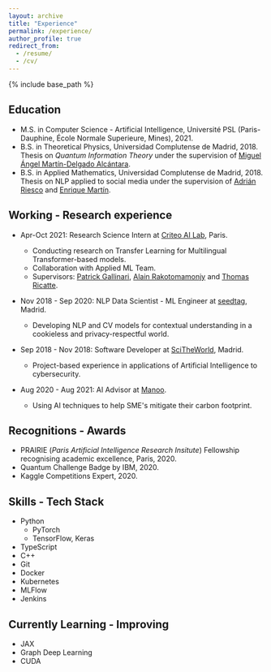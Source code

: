 ```yaml
---
layout: archive
title: "Experience"
permalink: /experience/
author_profile: true
redirect_from:
  - /resume/
  - /cv/
---
```


{% include base_path %}

## Education
* M.S. in Computer Science - Artificial Intelligence, Université PSL (Paris-Dauphine, École Normale Superieure, Mines), 2021.
* B.S. in Theoretical Physics, Universidad Complutense de Madrid, 2018. Thesis on *Quantum Information Theory* under the supervision of [Miguel Ángel Martín-Delgado Alcántara](https://scholar.google.com/citations?user=_lTOFSYAAAAJ&hl=en).
* B.S. in Applied Mathematics, Universidad Complutense de Madrid, 2018. Thesis on NLP applied to social media under the supervision of [Adrián Riesco](http://maude.sip.ucm.es/~adrian/) and [Enrique Martín](https://scholar.google.com/citations?user=jxFFuFwAAAAJ&hl=en).

## Working - Research experience
* Apr-Oct 2021: Research Science Intern at [Criteo AI Lab](https://ailab.criteo.com/), Paris.
  * Conducting research on Transfer Learning for Multilingual Transformer-based models.
  * Collaboration with Applied ML Team.
  * Supervisors: [Patrick Gallinari](http://www-connex.lip6.fr/~gallinar/gallinari/pmwiki.php), [Alain Rakotomamonjy](http://asi.insa-rouen.fr/enseignants/~arakoto/) and [Thomas Ricatte](http://thomas.ricatte.fr/).

* Nov 2018 - Sep 2020: NLP Data Scientist - ML Engineer at [seedtag](https://www.seedtag.com/), Madrid.
  * Developing NLP and CV models for contextual understanding in a cookieless and privacy-respectful world.

* Sep 2018 - Nov 2018: Software Developer at [SciTheWorld](https://www.scitheworld.com/), Madrid.
  * Project-based experience in applications of Artificial Intelligence to cybersecurity.

* Aug 2020 - Aug 2021: AI Advisor at [Manoo](https://www.linkedin.com/company/manoohq/).
  * Using AI techniques to help SME's mitigate their carbon footprint.

## Recognitions - Awards
* PRAIRIE (*Paris Artificial Intelligence Research Insitute*) Fellowship recognising academic excellence, Paris, 2020.
* Quantum Challenge Badge by IBM, 2020.
* Kaggle Competitions Expert, 2020.
## Skills - Tech Stack
* Python
  * PyTorch
  * TensorFlow, Keras
* TypeScript
* C++
* Git
* Docker
* Kubernetes
* MLFlow
* Jenkins

## Currently Learning - Improving
* JAX
* Graph Deep Learning
* CUDA
